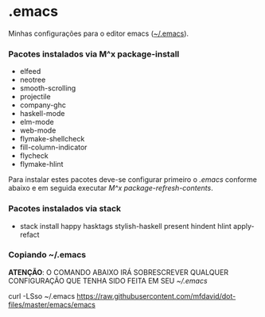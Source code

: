 # .emacs
Minhas configurações para o editor emacs ([~/.emacs](emacs)).

### Pacotes instalados via M^x package-install
- elfeed
- neotree
- smooth-scrolling
- projectile
- company-ghc
- haskell-mode
- elm-mode
- web-mode
- flymake-shellcheck
- fill-column-indicator
- flycheck
- flymake-hlint

Para instalar estes pacotes deve-se configurar primeiro o *.emacs* conforme abaixo e em seguida executar *M^x package-refresh-contents*.

### Pacotes instalados via stack
- stack install happy hasktags stylish-haskell present hindent hlint apply-refact

### Copiando ~/.emacs

**ATENÇÃO**: O COMANDO ABAIXO IRÁ SOBRESCREVER QUALQUER CONFIGURAÇÃO QUE TENHA SIDO FEITA EM SEU *~/.emacs*

curl -LSso ~/.emacs https://raw.githubusercontent.com/mfdavid/dot-files/master/emacs/emacs
